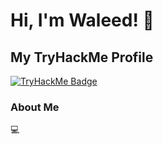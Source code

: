 # Hi, I'm Waleed! 👋

## My TryHackMe Profile
[![TryHackMe Badge](https://tryhackme-badges.s3.amazonaws.com/waleed.x.png)](https://tryhackme.com/p/waleed.x)

### About Me
💻

